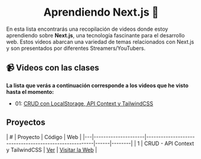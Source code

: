 <h1 style="text-align: center;">Aprendiendo Next.js 🌚</h1>
<p>En esta lista encontrarás una recopilación de videos donde estoy aprendiendo sobre <strong>Next.js</strong>, una tecnología fascinante para el desarrollo web. Estos videos abarcan una variedad de temas relacionados con Next.js y son presentados por diferentes Streamers/YouTubers.</p>

## 📹 Videos con las clases
<strong>La lista que verás a continuación corresponde a los videos que he visto hasta el momento:</strong>

<ul>
  <li>01: <a href="https://youtu.be/Ac9J_yyQqOI?si=JZ_mzV_NSRPS7qjs">CRUD con LocalStorage, API Context y TailwindCSS</a></li>
</ul>

## Proyectos

| # | Proyecto | Código | Web |
|---|---------------------|--------------------------------------------------------|------|--------|
| 1 | CRUD - API Context y TailwindCSS | [Ver](https://github.com/AndrePonce3322/curso-nextjs/tree/main/projects/01-crud-nextjs)  | [Visitar la Web](https://app-crud-nextjs.vercel.app) |
